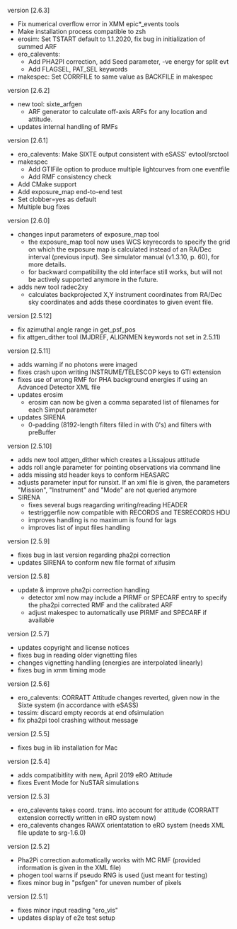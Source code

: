 version [2.6.3]
  - Fix numerical overflow error in XMM epic*_events tools
  - Make installation process compatible to zsh
  - erosim: Set TSTART default to 1.1.2020, fix bug in initialization of summed ARF
  - ero_calevents:
    * Add PHA2PI correction, add Seed parameter, -ve energy for split evt
    * Add FLAGSEL, PAT_SEL keywords
  - makespec: Set CORRFILE to same value as BACKFILE in makespec

version [2.6.2]
  - new tool: sixte_arfgen
    * ARF generator to calculate off-axis ARFs for any location and attitude.
  - updates internal handling of RMFs

version [2.6.1]
  - ero_calevents: Make SIXTE output consistent with eSASS' evtool/srctool
  - makespec
    * Add GTIFile option to produce multiple lightcurves from one eventfile
    * Add RMF consistency check
  - Add CMake support
  - Add exposure_map end-to-end test
  - Set clobber=yes as default
  - Multiple bug fixes

version [2.6.0]
  - changes input parameters of exposure_map tool
    * the exposure_map tool now uses WCS keyrecords to specify the grid on
      which the exposure map is calculated instead of an RA/Dec
      interval (previous input). See simulator manual (v1.3.10, p. 60), for
      more details.
    * for backward compatibility the old interface still works, but will not be
      actively supported anymore in the future.
  - adds new tool radec2xy
    * calculates backprojected X,Y instrument coordinates from RA/Dec sky
      coordinates and adds these coordinates to given event file.

version [2.5.12]
  - fix azimuthal angle range in get_psf_pos
  - fix attgen_dither tool (MJDREF, ALIGNMEN keywords not set in 2.5.11)

version [2.5.11]
  - adds warning if no photons were imaged
  - fixes crash upon writing INSTRUME/TELESCOP keys to GTI
    extension
  - fixes use of wrong RMF for PHA background energies if using
    an Advanced Detector XML file
  - updates erosim
    * erosim can now be given a comma separated list of filenames
      for each Simput parameter
  - updates SIRENA
    * 0-padding (8192-length filters filled in with 0's) and
      filters with preBuffer

version [2.5.10]
 - adds new tool attgen_dither which creates a Lissajous attitude
 - adds roll angle parameter for pointing observations via command line
 - adds missing std header keys to conform HEASARC
 - adjusts parameter input for runsixt. If an xml file is given,
   the parameters "Mission", "Instrument" and "Mode" are not queried anymore
 - SIRENA
   * fixes several bugs reagarding writing/reading HEADER
   * testriggerfile now compatible with RECORDS and
     TESRECORDS HDU
   * improves handling is no maximum is found for lags
   * improves list of input files handling

version [2.5.9]
 - fixes bug in last version regarding pha2pi correction
 - updates SIRENA to conform new file format of xifusim

version [2.5.8]
 - update & improve pha2pi correction handling
   * detector xml now may include a PIRMF or SPECARF
     entry to specify the pha2pi corrected RMF and the
     calibrated ARF
   * adjust makespec to automatically use PIRMF and
     SPECARF if available

version [2.5.7]
 - updates copyright and license notices
 - fixes bug in reading older vignetting files
 - changes vignetting handling (energies are interpolated linearly)
 - fixes bug in xmm timing mode

version [2.5.6]
 - ero_calevents: CORRATT Attitude changes reverted, given now
   in the Sixte system (in accordance with eSASS)
 - tessim: discard empty records at end ofsimulation
 - fix pha2pi tool crashing without message

version [2.5.5]
 - fixes bug in lib installation for Mac

version [2.5.4]
 - adds compatibitlity with new, April 2019 eRO Attitude
 - fixes Event Mode for NuSTAR simulations

version [2.5.3]
 - ero_calevents takes coord. trans. into account for attitude
   (CORRATT extension correctly written in eRO system now)
 - ero_calevents changes RAWX orientatation to eRO system
   (needs XML file update to srg-1.6.0)

version [2.5.2]
  - Pha2Pi correction automatically works with MC RMF (provided
    information is given in the XML file)
  - phogen tool warns if pseudo RNG is used (just meant for testing)
  - fixes minor bug in "psfgen" for uneven number of pixels

version [2.5.1]
  - fixes minor input reading "ero_vis"
  - updates display of e2e test setup
